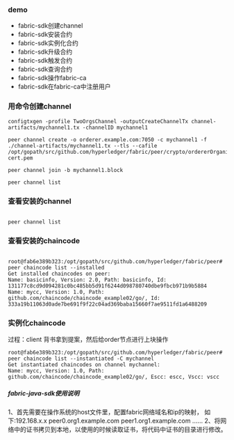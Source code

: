  
### demo 

- fabric-sdk创建channel
- fabric-sdk安装合约
- fabric-sdk实例化合约
- fabric-sdk升级合约
- fabric-sdk触发合约
- fabric-sdk查询合约
- fabric-sdk操作fabric-ca
- fabric-sdk在fabric-ca中注册用户


### 用命令创建channel

``` 
configtxgen -profile TwoOrgsChannel -outputCreateChannelTx channel-artifacts/mychannel1.tx -channelID mychannel1

peer channel create -o orderer.example.com:7050 -c mychannel1 -f ./channel-artifacts/mychannel1.tx --tls --cafile /opt/gopath/src/github.com/hyperledger/fabric/peer/crypto/ordererOrganizations/example.com/orderers/orderer.example.com/msp/tlscacerts/tlsca.example.com-cert.pem

peer channel join -b mychannel1.block

peer channel list
```


### 查看安装的channel 

```

peer channel list
```

### 查看安装的chaincode 


```

root@fab6e389b323:/opt/gopath/src/github.com/hyperledger/fabric/peer# peer chaincode list --installed 
Get installed chaincodes on peer:
Name: basicinfo, Version: 2.0, Path: basicinfo, Id: 131177c8cd9d094281c0bc485bb5d91f6244d098780740dbe9fbcb971b9b5884
Name: mycc, Version: 1.0, Path: github.com/chaincode/chaincode_example02/go/, Id: 333a19b11063d0ade7be691f9f22c04ad369baba15660f7ae9511fd1a6488209
```


### 实例化chaincode

过程：client 背书拿到提案，然后给order节点进行上块操作



```
root@fab6e389b323:/opt/gopath/src/github.com/hyperledger/fabric/peer# peer chaincode list --instantiated -C mychannel 
Get instantiated chaincodes on channel mychannel:
Name: mycc, Version: 1.0, Path: github.com/chaincode/chaincode_example02/go/, Escc: escc, Vscc: vscc
```

##### fabric-java-sdk使用说明

1、首先需要在操作系统的host文件里，配置fabric网络域名和ip的映射，
如下:192.168.x.x peer0.org1.example.com peer1.org1.example.com  ……
2、将网络中的证书拷贝到本地，以使用的时候读取证书，将代码中证书的目录进行修改。

 


